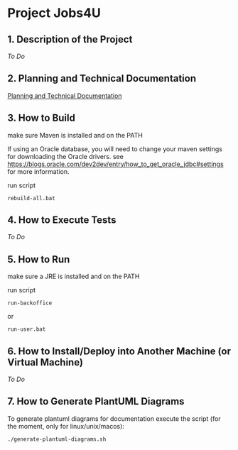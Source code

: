 # Project Jobs4U

## 1. Description of the Project

*To Do*

## 2. Planning and Technical Documentation

[Planning and Technical Documentation](docs/readme.md)

## 3. How to Build

make sure Maven is installed and on the PATH

If using an Oracle database, you will need to change your maven settings for
downloading the Oracle drivers. see <https://blogs.oracle.com/dev2dev/entry/how_to_get_oracle_jdbc#settings> for more information.

run script

    rebuild-all.bat

## 4. How to Execute Tests

*To Do*

## 5. How to Run


make sure a JRE is installed and on the PATH

run script

    run-backoffice 

or

    run-user.bat

## 6. How to Install/Deploy into Another Machine (or Virtual Machine)

*To Do*

## 7. How to Generate PlantUML Diagrams

To generate plantuml diagrams for documentation execute the script (for the moment, only for linux/unix/macos):

    ./generate-plantuml-diagrams.sh


